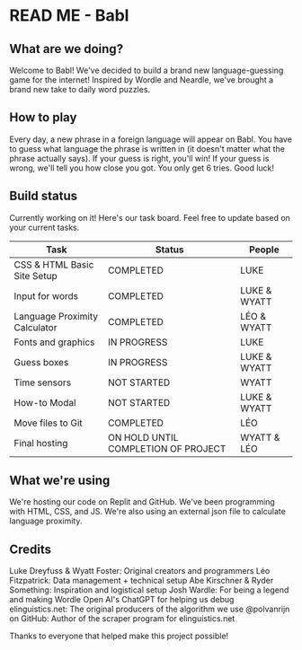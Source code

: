 # READ ME - Babl

## What are we doing?
Welcome to Babl! We've decided to build a brand new language-guessing game for the internet! Inspired by Wordle and Neardle, we've brought a brand new take to daily word puzzles. 

## How to play
Every day, a new phrase in a foreign language will appear on Babl. You have to guess what language the phrase is written in (it doesn't matter what the phrase actually says). If your guess is right, you'll win! If your guess is wrong, we'll tell you how close you got. You only get 6 tries. Good luck!

## Build status
Currently working on it! Here's our task board. Feel free to update based on your current tasks. 

|Task|Status|People|
|---|---|---|
|CSS & HTML Basic Site Setup|COMPLETED|LUKE|
|Input for words|COMPLETED|LUKE & WYATT|
|Language Proximity Calculator|COMPLETED|LÉO & WYATT|
|Fonts and graphics|IN PROGRESS|LUKE|
|Guess boxes|IN PROGRESS|LUKE & WYATT|
|Time sensors|NOT STARTED|WYATT|
|How-to Modal|NOT STARTED|LUKE & WYATT|
|Move files to Git|COMPLETED|LÉO|
|Final hosting|ON HOLD UNTIL COMPLETION OF PROJECT|WYATT & LÉO|
## What we're using
We're hosting our code on Replit and GitHub. We've been programming with HTML, CSS, and JS. We're also using an external json file to calculate language proximity.

## Credits
Luke Dreyfuss & Wyatt Foster: Original creators and programmers
Léo Fitzpatrick: Data management + technical setup
Abe Kirschner & Ryder Something: Inspiration and logistical setup
Josh Wardle: For being a legend and making Wordle
Open AI's ChatGPT for helping us debug
elinguistics.net: The original producers of the algorithm we use
@polvanrijn on GitHub: Author of the scraper program for elinguistics.net

Thanks to everyone that helped make this project possible!